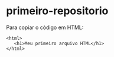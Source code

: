 # primeiro-repositorio

Para copiar o còdigo em HTML:
```
<html>
   <h1>Meu primeiro arquivo HTML</h1>
</html>
```
